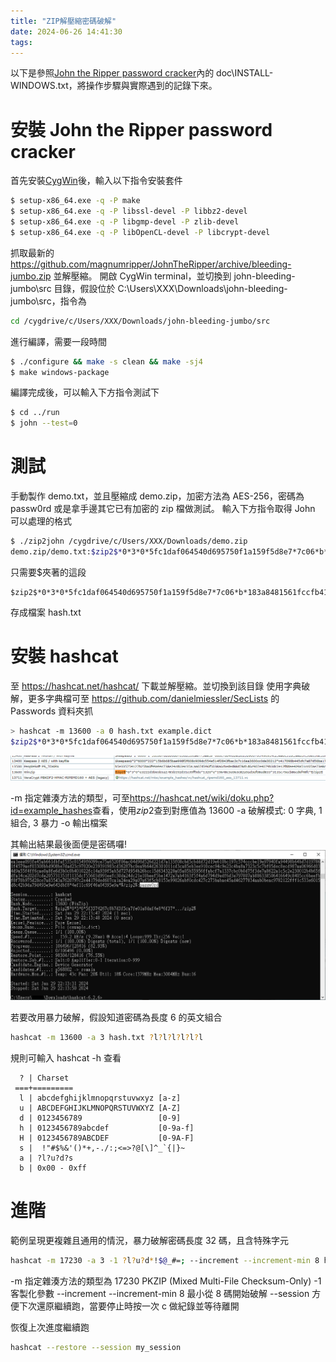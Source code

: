 ```yaml
---
title: "ZIP解壓縮密碼破解"
date: 2024-06-26 14:41:30
tags:
---
```


以下是參照[John the Ripper password cracker](https://www.openwall.com/john/)內的 doc\INSTALL-WINDOWS.txt，將操作步驟與實際遇到的記錄下來。

<!--more-->

# 安裝 John the Ripper password cracker

首先安裝[CygWin](https://cygwin.com/install.html)後，輸入以下指令安裝套件

```bash
$ setup-x86_64.exe -q -P make
$ setup-x86_64.exe -q -P libssl-devel -P libbz2-devel
$ setup-x86_64.exe -q -P libgmp-devel -P zlib-devel
$ setup-x86_64.exe -q -P libOpenCL-devel -P libcrypt-devel
```

抓取最新的 https://github.com/magnumripper/JohnTheRipper/archive/bleeding-jumbo.zip 並解壓縮。
開啟 CygWin terminal，並切換到 john-bleeding-jumbo\src 目錄，假設位於 C:\Users\XXX\Downloads\john-bleeding-jumbo\src，指令為

```bash
cd /cygdrive/c/Users/XXX/Downloads/john-bleeding-jumbo/src
```

進行編譯，需要一段時間

```bash
$ ./configure && make -s clean && make -sj4
$ make windows-package
```

編譯完成後，可以輸入下方指令測試下

```bash
$ cd ../run
$ john --test=0
```

# 測試

手動製作 demo.txt，並且壓縮成 demo.zip，加密方法為 AES-256，密碼為 passw0rd
或是拿手邊其它已有加密的 zip 檔做測試。
輸入下方指令取得 John 可以處理的格式

```bash
$ ./zip2john /cygdrive/c/Users/XXX/Downloads/demo.zip
demo.zip/demo.txt:$zip2$*0*3*0*5fc1daf064540d695750f1a159f5d8e7*7c06*b*183a8481561fccfb41176c*b331ede7817195ecf59d*$/zip2$:demo.txt:demo.zip:/cygdrive/c/Users/XXX/Downloads/demo.zip
```

只需要$夾著的這段

```
$zip2$*0*3*0*5fc1daf064540d695750f1a159f5d8e7*7c06*b*183a8481561fccfb41176c*b331ede7817195ecf59d*$/zip2$
```

存成檔案 hash.txt

# 安裝 hashcat

至 https://hashcat.net/hashcat/ 下載並解壓縮。並切換到該目錄
使用字典破解，更多字典檔可至 <https://github.com/danielmiessler/SecLists> 的 Passwords 資料夾抓

```bash
> hashcat -m 13600 -a 0 hash.txt example.dict
$zip2$*0*3*0*5fc1daf064540d695750f1a159f5d8e7*7c06*b*183a8481561fccfb41176c*b331ede7817195ecf59d*$/zip2$:passw0rd
```
![](/assets/zip2.png)

-m 指定雜湊方法的類型，可至<https://hashcat.net/wiki/doku.php?id=example_hashes>查看，使用$zip2$查到對應值為 13600
-a 破解模式: 0 字典, 1 組合, 3 暴力
-o 輸出檔案

其輸出結果最後面便是密碼囉!
![](/assets/hashcat.png)

若要改用暴力破解，假設知道密碼為長度 6 的英文組合

```bash
hashcat -m 13600 -a 3 hash.txt ?l?l?l?l?l?l
```

規則可輸入 hashcat -h 查看

```
  ? | Charset
 ===+=========
  l | abcdefghijklmnopqrstuvwxyz [a-z]
  u | ABCDEFGHIJKLMNOPQRSTUVWXYZ [A-Z]
  d | 0123456789                 [0-9]
  h | 0123456789abcdef           [0-9a-f]
  H | 0123456789ABCDEF           [0-9A-F]
  s |  !"#$%&'()*+,-./:;<=>?@[\]^_`{|}~
  a | ?l?u?d?s
  b | 0x00 - 0xff
```

# 進階

範例呈現更複雜且通用的情況，暴力破解密碼長度 32 碼，且含特殊字元
```bash
hashcat -m 17230 -a 3 -1 ?l?u?d*!$@_#=; --increment --increment-min 8 hash.txt ?1?1?1?1?1?1?1?1?1?1?1?1?1?1?1?1?1?1?1?1?1?1?1?1?1?1?1?1?1?1?1?1 --session my_session
```
-m 指定雜湊方法的類型為 17230 PKZIP (Mixed Multi-File Checksum-Only)
-1 客製化參數
-\-increment -\-increment-min 8 最小從 8 碼開始破解
-\-session 方便下次還原繼續跑，當要停止時按一次 c 做紀錄並等待離開

恢復上次進度繼續跑
```bash
hashcat --restore --session my_session
```